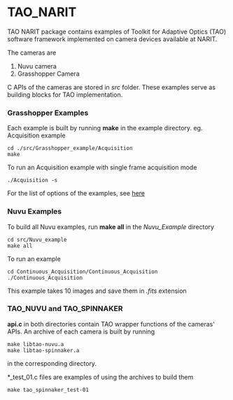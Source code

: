 TAO_NARIT
==
TAO NARIT package contains examples of Toolkit for Adaptive Optics (TAO) software framework implemented on camera devices available at NARIT.

The cameras are
1. Nuvu camera
2. Grasshopper Camera

C APIs of the cameras are stored in *src* folder. These examples serve as building blocks for TAO implementation.

### Grasshopper Examples
Each example is built by running **make** in the example directory.
eg. Acquisition example
```shell
cd ./src/Grasshopper_example/Acquisition
make
```

To run an Acquisition example with single frame acquisition mode

```shell
./Acquisition -s
```

For the list of options of the examples, see [here](https://github.com/Bossax/TAO_NARIT/blob/main/src/Grasshopper_example/.Grasshopper_README.md)

### Nuvu Examples
To build all Nuvu examples, run **make all** in the *Nuvu_Example* directory
```shell
cd src/Nuvu_example
make all
```
To run an example
```shell
cd Continuous_Acquisition/Continuous_Acquisition
./Continuous_Acquisition
```
This example takes 10 images and save them in *.fits* extension

### TAO_NUVU and TAO_SPINNAKER
**api.c** in both directories contain TAO wrapper functions of the cameras' APIs. An archive of each camera is built by running

```shell
make libtao-nuvu.a
make libtao-spinnaker.a
```
in the corresponding directory.

\*_test_01.c files are examples of using the archives to build them
```shell
make tao_spinnaker_test-01
```

